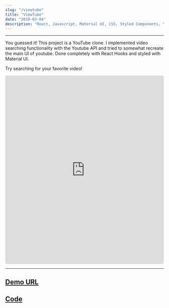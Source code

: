 ```yaml
---
slug: "/viewtube"
title: "ViewTube"
date: "2019-03-04"
description: "React, Javascript, Material UI, CSS, Styled Components, Youtube Data API, Jest, Enzyme"
---
```


---

You guessed it! This project is a YouTube clone. I implemented video searching functionality with the Youtube API and tried to somewhat recreate the main UI of youtube. Done completely with React Hooks and styled with Material UI.

Try searching for your favorite video!

<iframe style="
    height: 600px;
    width: 100%;
    border-radius: 4px;
    border: none;" src="https://viewtube.netlify.com/"></iframe>

---

## [Demo URL](https://viewtube.netlify.com/)

## [Code](https://github.com/danny-rangel/viewtube)
